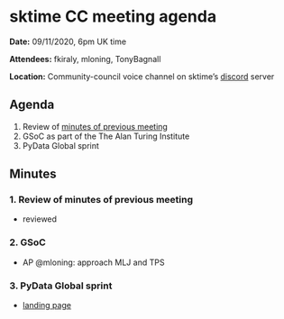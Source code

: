 # sktime CC meeting agenda

**Date:** 
09/11/2020, 6pm UK time

**Attendees:** fkiraly, mloning, TonyBagnall

**Location:** 
Community-council voice channel on sktime’s [discord](https://discord.gg/gqSab2K) server

## Agenda
1. Review of [minutes of previous meeting](https://github.com/sktime/community-council/tree/master/previous_meetings)
2. GSoC as part of the The Alan Turing Institute
3. PyData Global sprint

## Minutes

### 1. Review of minutes of previous meeting

* reviewed

### 2. GSoC 

* AP @mloning: approach MLJ and TPS 

### 3. PyData Global sprint

* [landing page](https://github.com/alan-turing-institute/sktime/wiki/PyData-Global-2020-sprint)

